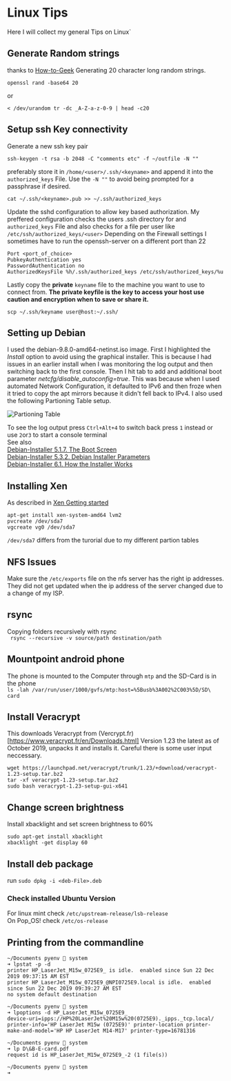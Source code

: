 # Linux Tips

Here I will collect my general Tips on Linux`

## Generate Random strings
thanks to [How-to-Geek](https://www.howtogeek.com/howto/30184/10-ways-to-generate-a-random-password-from-the-command-line/)
Generating 20 character long random strings.
```
openssl rand -base64 20
```
or
```
< /dev/urandom tr -dc _A-Z-a-z-0-9 | head -c20
```

## Setup ssh Key connectivity
Generate a new ssh key pair
```
ssh-keygen -t rsa -b 2048 -C "comments etc" -f ~/outfile -N ""
```
preferably store it in `/home/<user>/.ssh/<keyname>` and append it into the `authorized_keys` File. Use the `-N ""` to avoid being prompted for a passphrase if desired.
```
cat ~/.ssh/<keyname>.pub >> ~/.ssh/authorized_keys
```
Update the sshd configuration to allow key based authorization. My preffered configuration checks the users .ssh directory for and `authorized_keys` File and also checks for a file per user like `/etc/ssh/authorized_keys/<user>` Depending on the Firewall settings I sometimes have to run the openssh-server on a different port than 22
```
Port <port_of_choice>
PubkeyAuthentication yes
PasswordAuthentication no
AuthorizedKeysFile %h/.ssh/authorized_keys /etc/ssh/authorized_keys/%u
```
Lastly copy the __private__ `keyname` file to the machine you want to use to connect from.
__The private keyfile is the key to access your host use caution and encryption when to save or share it.__
```
scp ~/.ssh/keyname user@host:~/.ssh/
```

## Setting up Debian
I used the debian-9.8.0-amd64-netinst.iso image. First I highlighted the _Install_ option to avoid using the graphical installer. This is because I had issues in an earlier install when I was monitoring the log output and then switching back to the first console. Then I hit tab to add and additional boot parameter _netcfg/disable_autoconfig=true_. This was because when I used automated Network Configuration, it defaulted to IPv6 and then froze when it tried to copy the apt mirrors because it didn't fell back to IPv4. I also used the following Partioning Table setup.

![Partioning Table](https://s3.amazonaws.com/ghoulmanorpublic/Partioning.jpg)

To see the log output press `Ctrl+Alt+4` to switch back press `1` instead or use `2`or`3` to start a console terminal  
See also  
[Debian-Installer 5.1.7. The Boot Screen](https://www.debian.org/releases/stable/amd64/ch05s01.html.en#boot-screen)  
[Debian-Installer 5.3.2. Debian Installer Parameters](https://www.debian.org/releases/stable/amd64/ch05s03.html.en#ftn.idm1345)  
[Debian-Installer 6.1. How the Installer Works](https://www.debian.org/releases/stable/amd64/ch06s01.html.en)  

## Installing Xen
As described in
[Xen Getting started](https://wiki.xenproject.org/wiki/Xen_Project_Beginners_Guide)
```
apt-get install xen-system-amd64 lvm2
pvcreate /dev/sda7
vgcreate vg0 /dev/sda7
```
`/dev/sda7` differs from the turorial due to my different partion tables

## NFS Issues
Make sure the `/etc/exports` file on the nfs server has the right ip addresses. They did not get updated when the ip address of the server changed due to a change of my ISP.

## rsync
Copying folders recursively with rsync  
` rsync --recursive -v source/path destination/path`  

## Mountpoint android phone  
The phone is mounted to the Computer through `mtp` and the SD-Card is in the phone  
`ls -lah /var/run/user/1000/gvfs/mtp:host=%5Busb%3A002%2C003%5D/SD\ card` 

## Install Veracrypt  
This downloads Veracrypt from (Vercrypt.fr)[https://www.veracrypt.fr/en/Downloads.html] Version 1.23 the latest as of October 2019, unpacks it and installs it. Careful there is some user input neccessary.  
```
wget https://launchpad.net/veracrypt/trunk/1.23/+download/veracrypt-1.23-setup.tar.bz2
tar -xf veracrypt-1.23-setup.tar.bz2
sudo bash veracrypt-1.23-setup-gui-x641
```
## Change screen brightness
Install xbacklight and set screen brightness to 60%
```
sudo apt-get install xbacklight
xbacklight -get display 60
```
## Install deb package
run `sudo dpkg -i <deb-File>.deb`
### Check installed Ubuntu Version
For linux mint check `/etc/upstream-release/lsb-release`  
On Pop_OS! check `/etc/os-release`
## Printing from the commandline
```
~/Documents pyenv 🐍 system 
➜ lpstat -p -d
printer HP_LaserJet_M15w_0725E9_ is idle.  enabled since Sun 22 Dec 2019 09:37:15 AM EST
printer HP_LaserJet_M15w_0725E9_@NPI0725E9.local is idle.  enabled since Sun 22 Dec 2019 09:39:27 AM EST
no system default destination

~/Documents pyenv 🐍 system 
➜ lpoptions -d HP_LaserJet_M15w_0725E9_
device-uri=ipps://HP%20LaserJet%20M15w%20(0725E9)._ipps._tcp.local/ printer-info='HP LaserJet M15w (0725E9)' printer-location printer-make-and-model='HP HP LaserJet M14-M17' printer-type=16781316

~/Documents pyenv 🐍 system 
➜ lp D\&B-E-card.pdf                   
request id is HP_LaserJet_M15w_0725E9_-2 (1 file(s))

~/Documents pyenv 🐍 system 
➜ 
```
